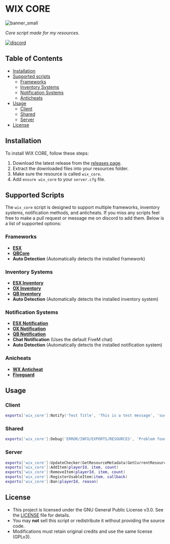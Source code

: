 # WIX CORE
![banner_small](https://github.com/user-attachments/assets/b7ac06ab-aee0-41ea-b7c0-d0b3c2cc18b2)

*Core script made for my resources.*

[![discord](https://img.shields.io/badge/discord-000?style=for-the-badge&logo=discord&logoColor=blue)](https://discord.gg/FNe5q8b394)

## Table of Contents
- [Installation](#installation)
- [Supported scripts](#supported-scripts)
  - [Frameworks](#frameworks)
  - [Inventory Systems](#inventory-systems)
  - [Notification Systems](#notification-systems)
  - [Anticheats](#anticheats)
- [Usage](#usage)
  - [Client](#client)
  - [Shared](#shared)
  - [Server](#server)
- [License](#license)

## Installation
To install WIX CORE, follow these steps:
1. Download the latest release from the [releases page](https://github.com/MaratWC/wix_core/releases).
2. Extract the downloaded files into your resources folder.
3. Make sure the resource is called `wix_core`.
4. Add `ensure wix_core` to your `server.cfg` file.

## Supported Scripts

The `wix_core` script is designed to support multiple frameworks, inventory systems, notification methods, and anticheats. If you miss any scripts feel free to make a pull request or message me on discord to add them. Below is a list of supported options:

### Frameworks
- **[ESX](https://github.com/esx-framework/esx_core)**
- **[QBCore](https://github.com/qbcore-framework/qb-core)**
- **Auto Detection** (Automatically detects the installed framework)

### Inventory Systems
- **[ESX Inventory](https://github.com/esx-framework)**
- **[OX Inventory](https://github.com/overextended/ox_inventory)**
- **[QB Inventory](https://github.com/qbcore-framework/qb-inventory)**
- **Auto Detection** (Automatically detects the installed inventory system)

### Notification Systems
- **[ESX Notification](https://github.com/esx-framework)**
- **[OX Notification](https://github.com/overextended/ox_lib)**
- **[QB Notification](https://github.com/qbcore-framework)**
- **Chat Notification** (Uses the default FiveM chat)
- **Auto Detection** (Automatically detects the installed notification system)

### Anicheats
- **[WX Anticheat](https://anticheat.wx0.dev)**
- **[Fiveguard](https://fiveguard.net)**

## Usage

### Client

```lua
exports['wix_core']:Notify('Test Title', 'This is a test message', 'success')
```

### Shared

```lua
exports['wix_core']:Debug('ERROR/INFO/EXPORTS/RESOURCES', 'Problem found.')
```

### Server

```lua
exports['wix_core']:UpdateChecker(GetResourceMetadata(GetCurrentResourceName(), 'version', 0))
exports['wix_core']:AddItem(playerId, item, count)
exports['wix_core']:RemoveItem(playerId, item, count)
exports['wix_core']:RegisterUsableItem(item, callback)
exports['wix_core']:Ban(playerId, reason)
```

## License
- This project is licensed under the GNU General Public License v3.0. See the [LICENSE](LICENSE) file for details.
- You may **not** sell this script or redistribute it without providing the source code.  
- Modifications must retain original credits and use the same license (GPLv3).  
